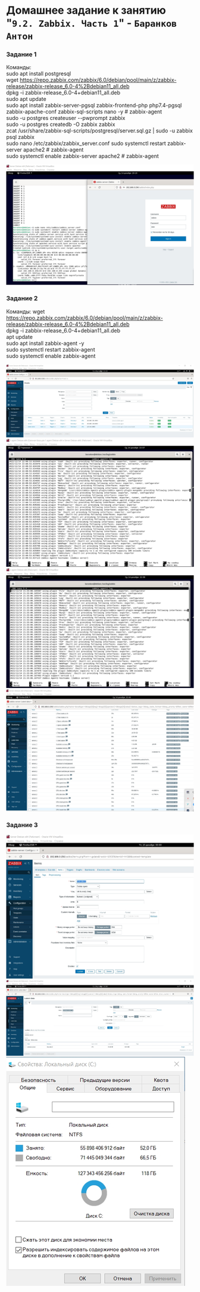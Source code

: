 # Домашнее задание к занятию "`9.2. Zabbix. Часть 1`" - `Баранков Антон`

### Задание 1

Команды:  
sudo apt install postgresql  
wget https://repo.zabbix.com/zabbix/6.0/debian/pool/main/z/zabbix-release/zabbix-release_6.0-4%2Bdebian11_all.deb  
dpkg -i zabbix-release_6.0-4+debian11_all.deb  
sudo apt update  
sudo apt install zabbix-server-pgsql zabbix-frontend-php php7.4-pgsql zabbix-apache-conf zabbix-sql-scripts nano -y # zabbix-agent  
sudo -u postgres createuser --pwprompt zabbix  
sudo -u postgres createdb -O zabbix zabbix  
zcat /usr/share/zabbix-sql-scripts/postgresql/server.sql.gz | sudo -u zabbix psql zabbix  
sudo nano /etc/zabbix/zabbix_server.conf
sudo systemctl restart zabbix-server apache2 # zabbix-agent  
sudo systemctl enable zabbix-server apache2 # zabbix-agent  

![Скриншот](img2/1.jpg)

### Задание 2

Команды:
wget https://repo.zabbix.com/zabbix/6.0/debian/pool/main/z/zabbix-release/zabbix-release_6.0-4%2Bdebian11_all.deb  
dpkg -i zabbix-release_6.0-4+debian11_all.deb  
apt update  
sudo apt install zabbix-agent -y  
sudo systemctl restart zabbix-agent  
sudo systemctl enable zabbix-agent  

![Скриншот](img2/2.1.jpg)
![Скриншот](img2/2.2.jpg)
![Скриншот](img2/2.3.jpg)
![Скриншот](img2/2.4.jpg)

### Задание 3

![Скриншот](img2/3.1.jpg)
![Скриншот](img2/3.2.jpg)
![Скриншот](img2/3.3.jpg)
